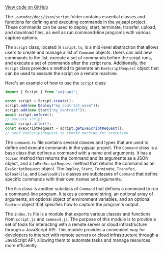 [View code on GitHub](https://github.com/golemfactory/yajsapi/.autodoc/docs/json/script)

The `.autodoc/docs/json/script` folder contains essential classes and functions for defining and executing commands in the yajsapi project. These commands can be used to deploy, start, terminate, transfer, upload, and download files, as well as run command-line programs with various capture options.

The `Script` class, located in `script.ts`, is a mid-level abstraction that allows users to create and manage a list of `Command` objects. Users can add new commands to the list, execute a set of commands before the script runs, and execute a set of commands after the script runs. Additionally, the `Script` class provides a method to generate an `ExeScriptRequest` object that can be used to execute the script on a remote machine.

Here's an example of how to use the `Script` class:

```javascript
import { Script } from "yajsapi";

const script = Script.create();
script.add(new Deploy("my_contract.wasm"));
script.add(new Start("my_contract"));
await script.before();
// execute script
await script.after();
const exeScriptRequest = script.getExeScriptRequest();
// send exeScriptRequest to remote machine for execution
```

The `command.ts` file contains several classes and types that are used to define and execute commands in the yajsapi project. The `Command` class is a base class that defines a command with a name and arguments. It has a `toJson` method that returns the command and its arguments as a JSON object, and a `toExeScriptRequest` method that returns the command as an `ExeScriptRequest` object. The `Deploy`, `Start`, `Terminate`, `Transfer`, `UploadFile`, and `DownloadFile` classes are subclasses of `Command` that define specific commands with their own names and arguments.

The `Run` class is another subclass of `Command` that defines a command to run a command-line program. It takes a command string, an optional array of arguments, an optional object of environment variables, and an optional `Capture` object that specifies how to capture the program's output.

The `index.ts` file is a module that exports various classes and functions from `script.js` and `command.js`. The purpose of this module is to provide a set of tools for interacting with a remote server or cloud infrastructure through a JavaScript API. This module provides a convenient way for developers to interact with remote servers or cloud infrastructure through a JavaScript API, allowing them to automate tasks and manage resources more efficiently.
